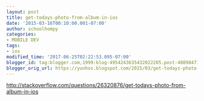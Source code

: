 ```yaml
---
layout: post
title: get-todays-photo-from-album-in-ios
date: '2015-03-16T00:10:00.001-07:00'
author: schoolhompy
categories:
- MOBILE DEV
tags:
- ios
modified_time: '2017-06-25T02:22:53.095-07:00'
blogger_id: tag:blogger.com,1999:blog-4954243635432022205.post-4809847184338592403
blogger_orig_url: https://yunhos.blogspot.com/2015/03/get-todays-photo-from-album-in-ios_16.html
---
```


http://stackoverflow.com/questions/26320876/get-todays-photo-from-album-in-ios